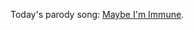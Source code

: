 Today's parody song: <a href="https://twitter.com/latelateshow/status/1313673445188620288">Maybe I'm Immune</a>. 
